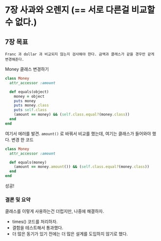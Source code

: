 # 7장 사과와 오렌지 (== 서로 다른걸 비교할 수 없다.)

## 7장 목표

```
Franc 과 dollar 과 비교되지 않는지 검사해야 한다. 금액과 클래스가 같을 경우만 같게 변경해준다. 
```

Money 클래스 변경하기

```ruby
class Money
  attr_accessor :amount

  def equals(object)
    money = object
    puts money
    puts money.class
    puts self.class
    (amount == money) && (self.class.equal?(money.class))
  end
end
```

여기서 에러를 발견. `amount()` 로 바꿔서 비교를 했는데, 여기는 클래스가 들어와야 했다. 변경 한 코드

```ruby
class Money
  attr_accessor :amount

  def equals(money)
    (amount == money.amount()) && (self.class.equal?(money.class))
  end
end
```

성공! 

### 결론 및 요약

클래스를 이렇게 사용하는건 더럽지만, 나중에 해결하자.

- times() 코드를 처리하자. 
- 결함을 테스트해서 통과했다. 
- 더 많은 동기가 있기 전에는 더 많은 설계를 도입하지 않기로 했다. 